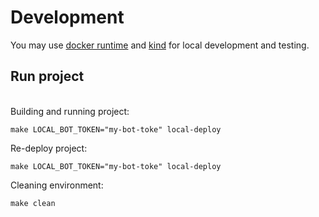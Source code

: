 # Development
You may use [docker runtime](https://docs.docker.com/engine/install/) and [kind](https://kind.sigs.k8s.io/) for local development and testing.

## Run project
<br>Building and running project:
```
make LOCAL_BOT_TOKEN="my-bot-toke" local-deploy
```
Re-deploy project:
```
make LOCAL_BOT_TOKEN="my-bot-toke" local-deploy
```
Cleaning environment:
```
make clean
```

